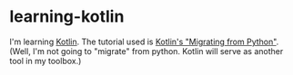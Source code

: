 # learning-kotlin

I'm learning [Kotlin](https://kotlinlang.org/). The tutorial used is [Kotlin's "Migrating from Python"](https://kotlinlang.org/docs/tutorials/kotlin-for-py/introduction.html). (Well, I'm not going to "migrate" from python. Kotlin will serve as another tool in my toolbox.)
